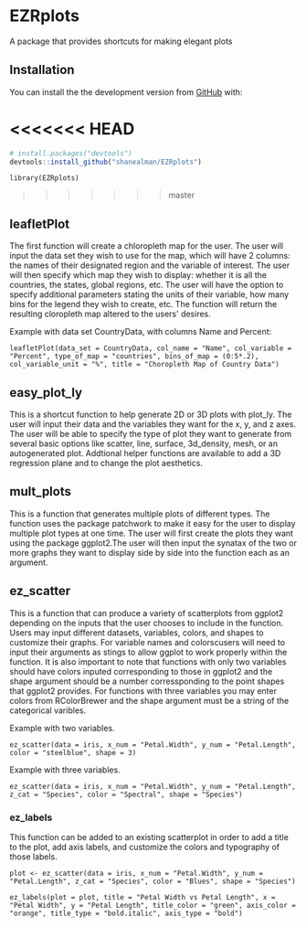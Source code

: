 # EZRplots
 A package that provides shortcuts for making elegant plots

## Installation

You can install the the development version from [GitHub](https://github.com/) with:

<<<<<<< HEAD
=======
``` r
# install.packages("devtools")
devtools::install_github("shanealman/EZRplots")
```

```{r}
library(EZRplots)
```

>>>>>>> master

## leafletPlot
The first function will create a chloropleth map for the user. The user will input the data set they wish to use for the map, which will have 2 columns: the names of their designated region and the variable of interest. The user will then specify which map they wish to display: whether it is all the countries, the states, global regions, etc. The user will have the option to specify additional parameters stating the units of their variable, how many bins for the legend they wish to create, etc. The function will return the resulting cloropleth map altered to the users' desires.

Example with data set CountryData, with columns Name and Percent:
```{r}
leafletPlot(data_set = CountryData, col_name = "Name", col_variable = "Percent", type_of_map = "countries", bins_of_map = (0:5*.2), col_variable_unit = "%", title = "Choropleth Map of Country Data")
```

## easy_plot_ly
This is a shortcut function to help generate 2D or 3D plots with plot_ly. The user will input their data and the variables they want for the x, y, and z axes. The user will be able to specify the type of plot they want to generate from several basic options like scatter, line, surface, 3d_density, mesh, or an autogenerated plot. Addtional helper functions are available to add a 3D regression plane and to change the plot aesthetics.

## mult_plots
This is a function that generates multiple plots of different types. The function uses the package patchwork to make it easy for the user to display multiple plot types at one time. The user will first create the plots they want using the package ggplot2.The user will then input the synatax of the two or more graphs they want to display side by side into the function each as an argument. 


## ez_scatter

This is a function that can produce a variety of scatterplots from ggplot2 depending on the inputs that the user chooses to include in the function. Users may input different datasets, variables, colors, and shapes to customize their graphs. For variable names and colorscusers will need to input their arguments as stings to allow ggplot to work properly within the function. It is also important to note that functions with only two variables should have colors inputed corresponding to those in ggplot2 and the shape argument should be a number corressponding to the point shapes that ggplot2 provides. For functions with three variables you may enter colors from RColorBrewer and the shape argument must be a string of the categorical varibles.

Example with two variables.

```{r}
ez_scatter(data = iris, x_num = "Petal.Width", y_num = "Petal.Length", color = "steelblue", shape = 3)
```
Example with three variables.

```{r}
ez_scatter(data = iris, x_num = "Petal.Width", y_num = "Petal.Length", z_cat = "Species", color = "Spectral", shape = "Species")
```
### ez_labels

This function can be added to an existing scatterplot in order to add a title to the plot, add axis labels, and customize the colors and typography of those labels.

```{r}
plot <- ez_scatter(data = iris, x_num = "Petal.Width", y_num = "Petal.Length", z_cat = "Species", color = "Blues", shape = "Species")

ez_labels(plot = plot, title = "Petal Width vs Petal Length", x = "Petal Width", y = "Petal Length", title_color = "green", axis_color = "orange", title_type = "bold.italic", axis_type = "bold")
```


